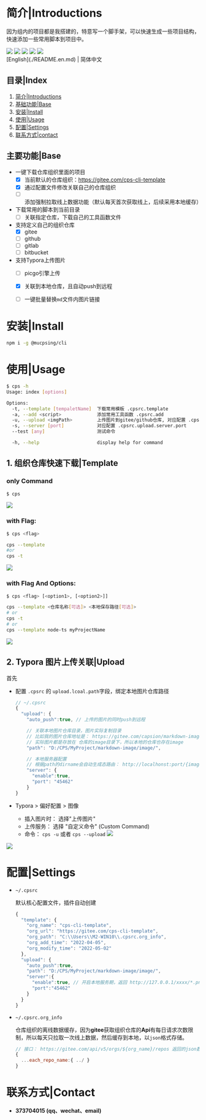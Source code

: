 # 简介|Introductions

因为组内的项目都是我搭建的，特意写一个脚手架，可以快速生成一些项目结构，快速添加一些常用脚本到项目中。

<div>
    <img flex="left" src="https://img.shields.io/badge/npm-%3E%3D6.x-blue"/>
    <img flex="left" src="https://img.shields.io/badge/node-%3E%3D16.11-brightgreen"/>
    <img flex="left" src="https://img.shields.io/github/license/caoxiemeihao/electron-vite-vue?style=flat"/>
    <img flex="left" src="https://img.shields.io/badge/JavaScript-F7DF1E?style=flat&logo=javascript&logoColor=white"/>
    <img flex="left" src="https://img.shields.io/badge/Sublime%20Text-FF9800?style=flat&logo=Sublime%20Text&logoColor=white"/>
</div>
[English](./README.en.md) | 简体中文



## 目录|Index

1. [简介|Introductions](#简介|Introductions)
2. [基础功能|Base](##基础功能|Base)
3. [安装|Install](#安装|Install)
4. [使用|Usage](#使用|Usage)
5. [配置|Settings](#配置|Settings)
6. [联系方式|contact](#联系方式|contact)



## 主要功能|Base

- 一键下载仓库组织里面的项目
  - [x] 当前默认的仓库组织：https://gitee.com/cps-cli-template
  - [x] 通过配置文件修改关联自己的仓库组织
  - [ ] 添加强制拉取线上数据功能（默认每天首次获取线上，后续采用本地缓存）
- 下载常用的脚本到当前目录
  - [ ] 关联指定仓库，下载自己的工具函数文件
- 支持定义自己的组织仓库
  - [x] gitee
  - [ ] github
  - [ ] gitlab
  - [ ] bitbucket

- 支持Typora上传图片
  - [ ] picgo引擎上传
  - [x] 关联到本地仓库，且自动push到远程
  - [ ] 一键批量替换`md`文件内图片链接





# 安装|Install

```bash
npm i -g @mucpsing/cli
```



# 使用|Usage

```bash
$ cps -h
Usage: index [options]

Options:
  -t, --template [tempaletName]  下载常用模板 .cpsrc.template
  -a, --add <script>             添加常用工具函数 .cpsrc.add
  -u, --upload <imgPath>         上传图片到gitee/github仓库, 对应配置 .cpsrc.upload
  -s, --server [port]            对应配置 .cpsrc.upload.server.port
  --test [any]                   测试命令

  -h, --help                     display help for command
```



## 1. 组织仓库快速下载|Template

### **only Command**

```bash
$ cps
```

![](screenshot/cps.gif)



### **with Flag:**

```bash
$ cps <flag>

cps --template
#or
cps -t
```

![](screenshot/cps@template.gif)





### **with Flag And Options:**

```bash
$ cps <flag> [<option1>, [<option2>]]

cps --template <仓库名称[可选]> <本地保存路径[可选]>
# or
cps -t
# or
cps --template node-ts myProjectName
```

![](screenshot/cps@template@projectName.gif)







## 2. Typora 图片上传关联|Upload

首先

- 配置 `.cpsrc` 的 `upload.lcoal.path`字段，绑定本地图片仓库路径

  ```js
  // ~/.cpsrc
  {
    "upload": {
      "auto_push":true, // 上传的图片的同时push到远程

      // 关联本地图片仓库目录，图片实际复制目录
      // 比如我的图片仓库地址是： https://gitee.com/capsion/markdown-image
      // 实际图片都是存放在 仓库的image目录下，所以本地的仓库也存在image
      "path": "D:/CPS/MyProject/markdown-image/image/",

      // 本地服务器配置
      // 根据path的dirname会自动生成态路由： http://localhonst:port/{image}/*.png|jpg
      "server": {
        "enable":true,
        "port": "45462"
      }
  }
  ```



- Typora > 偏好配置 > 图像
  - 插入图片时： 选择"上传图片"
  - 上传服务：  选择 "自定义命令" (Custom Command)
  - 命令： `cps -u` 或者 `cps --upload`
  ![](screenshot/cps@u.png)


![](screenshot/cps@u.gif)


# 配置|Settings

- `~/.cpsrc`

  默认核心配置文件，插件自动创建

  ```js
  {
    "template": {
      "org_name": "cps-cli-template",
      "org_url": "https://gitee.com/cps-cli-template",
      "org_path": "C:\\Users\\M2-WIN10\\.cpsrc.org_info",
      "org_add_time": "2022-04-05",
      "org_modify_time": "2022-05-02"
    },
    "upload": {
      "auto_push":true,
      "path": "D:/CPS/MyProject/markdown-image/image/",
      "server":{
        "enable":true, // 开启本地服务期，返回 http://127.0.0.1/xxxx/*.png 图片格式
        "port":"45462"
      }
    }
  }
  ```



- `~/.cpsrc.org_info`

  仓库组织的离线数据缓存，因为**gitee**获取组织仓库的**Api**有每日请求次数限制，所以每天只拉取一次线上数据，然后缓存到本地，以`json`格式存储。



  ```js
  // 接口： https://gitee.com/api/v5/orgs/${org_name}/repos 返回的json数据结果：
  {
    ...each_repo_name:{ ../ }
  }
  ```
  
  

# 联系方式|Contact

- **373704015 (qq、wechat、email)**
